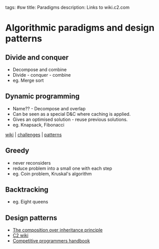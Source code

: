 tags: #sw
title: Paradigms
description: Links to wiki.c2.com

Algorithmic paradigms and design patterns
=========================================

Divide and conquer
------------------

-   Decompose and combine
-   Divide - conquer - combine
-   eg. Merge sort

Dynamic programming
-------------------

-   Name?? - Decompose and overlap
-   Can be seen as a special D&C where caching is applied.
-   Gives an optimised solution - reuse previous solutions.
-   eg. Knapsack, Fibonacci

[wiki] \| [challenges] \| [patterns]

Greedy
------

-   never reconsiders
-   reduce problem into a small one with each step
-   eg. Coin problem, Kruskal's algorithm

Backtracking
------------

-   eg. Eight queens

Design patterns
---------------

-   [The composition over inheritance principle]
-   [C2 wiki]
-   [Competitive programmers handbook]

  [wiki]: https://en.wikipedia.org/wiki/Dynamic_programming
  [challenges]: https://atcoder.jp/contests/dp/tasks
  [patterns]: https://leetcode.com/discuss/general-discussion/458695/dynamic-programming-patterns
  [The composition over inheritance principle]: https://python-patterns.guide/gang-of-four/composition-over-inheritance/
  [C2 wiki]: https://wiki.c2.com/?CategoryPattern
  [Competitive programmers handbook]: https://cses.fi/book/book.pdf
